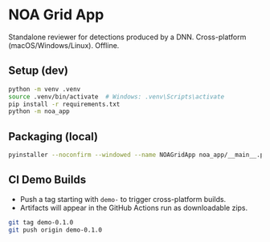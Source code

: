 # NOA Grid App

Standalone reviewer for detections produced by a DNN. Cross-platform (macOS/Windows/Linux). Offline.

## Setup (dev)

```bash
python -m venv .venv
source .venv/bin/activate  # Windows: .venv\Scripts\activate
pip install -r requirements.txt
python -m noa_app
```

## Packaging (local)

```bash
pyinstaller --noconfirm --windowed --name NOAGridApp noa_app/__main__.py
```

## CI Demo Builds

- Push a tag starting with `demo-` to trigger cross-platform builds.
- Artifacts will appear in the GitHub Actions run as downloadable zips.

```bash
git tag demo-0.1.0
git push origin demo-0.1.0
```
